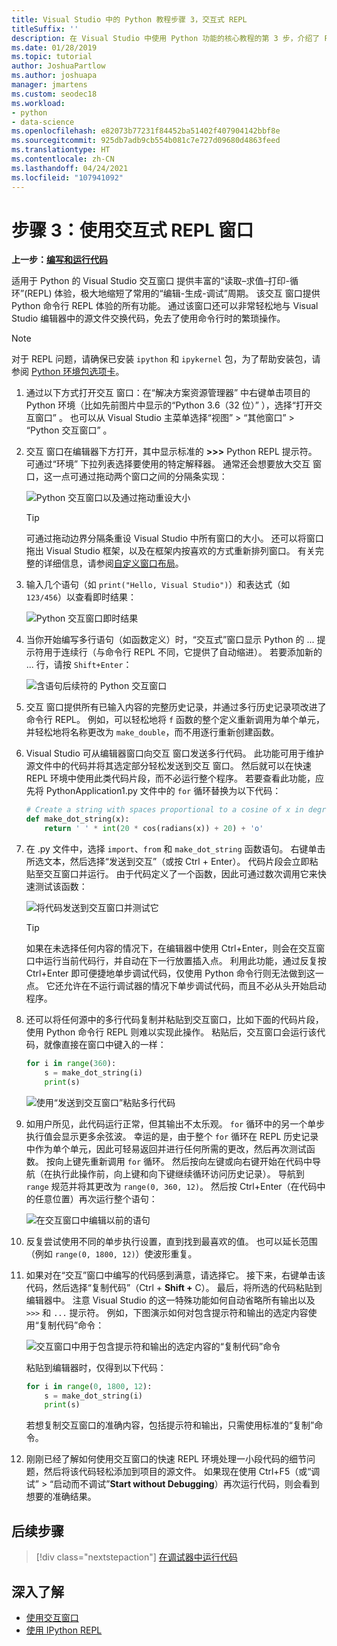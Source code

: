 ```yaml
---
title: Visual Studio 中的 Python 教程步骤 3，交互式 REPL
titleSuffix: ''
description: 在 Visual Studio 中使用 Python 功能的核心教程的第 3 步，介绍了 Python 交互式 REPL 窗口。
ms.date: 01/28/2019
ms.topic: tutorial
author: JoshuaPartlow
ms.author: joshuapa
manager: jmartens
ms.custom: seodec18
ms.workload:
- python
- data-science
ms.openlocfilehash: e82073b77231f84452ba51402f407904142bbf8e
ms.sourcegitcommit: 925db7adb9cb554b081c7e727d09680d4863feed
ms.translationtype: HT
ms.contentlocale: zh-CN
ms.lasthandoff: 04/24/2021
ms.locfileid: "107941092"
---
```

# <a name="step-3-use-the-interactive-repl-window"></a>步骤 3：使用交互式 REPL 窗口

**上一步：[编写和运行代码](tutorial-working-with-python-in-visual-studio-step-02-writing-code.md)**

适用于 Python 的 Visual Studio 交互窗口  提供丰富的“读取–求值–打印-循环”(REPL) 体验，极大地缩短了常用的“编辑-生成-调试”周期。 该交互  窗口提供 Python 命令行 REPL 体验的所有功能。 通过该窗口还可以非常轻松地与 Visual Studio 编辑器中的源文件交换代码，免去了使用命令行时的繁琐操作。

> [!NOTE]
> 对于 REPL 问题，请确保已安装 `ipython` 和 `ipykernel` 包，为了帮助安装包，请参阅 [Python 环境包选项卡](./python-environments-window-tab-reference.md#packages-tab)。

1. 通过以下方式打开交互  窗口：在“解决方案资源管理器”  中右键单击项目的 Python 环境（比如先前图片中显示的“Python 3.6（32 位）”  ），选择“打开交互窗口”  。 也可以从 Visual Studio 主菜单选择“视图”   > “其他窗口”   > “Python 交互窗口”  。

1. 交互  窗口在编辑器下方打开，其中显示标准的 **>>>** Python REPL 提示符。 可通过“环境”  下拉列表选择要使用的特定解释器。 通常还会想要放大交互  窗口，这一点可通过拖动两个窗口之间的分隔条实现：

    ![Python 交互窗口以及通过拖动重设大小](media/vs-getting-started-python-11-interactive1b.png)

    > [!Tip]
    > 可通过拖动边界分隔条重设 Visual Studio 中所有窗口的大小。 还可以将窗口拖出 Visual Studio 框架，以及在框架内按喜欢的方式重新排列窗口。 有关完整的详细信息，请参阅[自定义窗口布局](../ide/customizing-window-layouts-in-visual-studio.md)。

1. 输入几个语句（如 `print("Hello, Visual Studio")`）和表达式（如 `123/456`）以查看即时结果：

    ![Python 交互窗口即时结果](media/vs-getting-started-python-12-interactive2.png)

1. 当你开始编写多行语句（如函数定义）时，“交互式”窗口显示 Python 的 ... 提示符用于连续行（与命令行 REPL 不同，它提供了自动缩进）。 若要添加新的 ... 行，请按 `Shift+Enter`：

    ![含语句后续符的 Python 交互窗口](media/vs-getting-started-python-13-interactive3.png)

1. 交互  窗口提供所有已输入内容的完整历史记录，并通过多行历史记录项改进了命令行 REPL。 例如，可以轻松地将 `f` 函数的整个定义重新调用为单个单元，并轻松地将名称更改为 `make_double`，而不用逐行重新创建函数。

1. Visual Studio 可从编辑器窗口向交互  窗口发送多行代码。 此功能可用于维护源文件中的代码并将其选定部分轻松发送到交互  窗口。 然后就可以在快速 REPL 环境中使用此类代码片段，而不必运行整个程序。 若要查看此功能，应先将 PythonApplication1.py 文件中的 `for` 循环替换为以下代码：

    ```python
    # Create a string with spaces proportional to a cosine of x in degrees
    def make_dot_string(x):
        return ' ' * int(20 * cos(radians(x)) + 20) + 'o'
    ```

1. 在 .py 文件中，选择 `import`、`from` 和 `make_dot_string` 函数语句。 右键单击所选文本，然后选择“发送到交互”（或按 Ctrl + Enter）。 代码片段会立即粘贴至交互窗口并运行。 由于代码定义了一个函数，因此可通过数次调用它来快速测试该函数：

    ![将代码发送到交互窗口并测试它](media/vs-getting-started-python-14-interactive4.png)

    > [!Tip]
    > 如果在未选择任何内容的情况下，在编辑器中使用 Ctrl+Enter，则会在交互窗口中运行当前代码行，并自动在下一行放置插入点。 利用此功能，通过反复按 Ctrl+Enter 即可便捷地单步调试代码，仅使用 Python 命令行则无法做到这一点。 它还允许在不运行调试器的情况下单步调试代码，而且不必从头开始启动程序。

1. 还可以将任何源中的多行代码复制并粘贴到交互窗口，比如下面的代码片段，使用 Python 命令行 REPL 则难以实现此操作。 粘贴后，交互窗口会运行该代码，就像直接在窗口中键入的一样：

    ```python
    for i in range(360):
        s = make_dot_string(i)
        print(s)
    ```

    ![使用“发送到交互窗口”粘贴多行代码](media/vs-getting-started-python-15-interactive5.png)

1. 如用户所见，此代码运行正常，但其输出不太乐观。 `for` 循环中的另一个单步执行值会显示更多余弦波。 幸运的是，由于整个 `for` 循环在 REPL 历史记录中作为单个单元，因此可轻易返回并进行任何所需的更改，然后再次测试函数。 按向上键先重新调用 `for` 循环。 然后按向左键或向右键开始在代码中导航（在执行此操作前，向上键和向下键继续循环访问历史记录）。 导航到 `range` 规范并将其更改为 `range(0, 360, 12)`。 然后按 Ctrl+Enter（在代码中的任意位置）再次运行整个语句：

    ![在交互窗口中编辑以前的语句](media/vs-getting-started-python-16-interactive6.png)

1. 反复尝试使用不同的单步执行设置，直到找到最喜欢的值。 也可以延长范围（例如 `range(0, 1800, 12)`）使波形重复。

1. 如果对在“交互”窗口中编写的代码感到满意，请选择它。 接下来，右键单击该代码，然后选择“复制代码”（Ctrl + **Shift +**  C）。 最后，将所选的代码粘贴到编辑器中。 注意 Visual Studio 的这一特殊功能如何自动省略所有输出以及 `>>>` 和 `...` 提示符。 例如，下图演示如何对包含提示符和输出的选定内容使用“复制代码”命令：

    ![交互窗口中用于包含提示符和输出的选定内容的“复制代码”命令](media/vs-getting-started-python-17-interactive7.png)

    粘贴到编辑器时，仅得到以下代码：

    ```python
    for i in range(0, 1800, 12):
        s = make_dot_string(i)
        print(s)
    ```

    若想复制交互窗口的准确内容，包括提示符和输出，只需使用标准的“复制”命令。

1. 刚刚已经了解如何使用交互窗口的快速 REPL 环境处理一小段代码的细节问题，然后将该代码轻松添加到项目的源文件。 如果现在使用 Ctrl+F5（或“调试” > “启动而不调试”**Start without Debugging**）再次运行代码，则会看到想要的准确结果。

## <a name="next-step"></a>后续步骤

> [!div class="nextstepaction"]
> [在调试器中运行代码](tutorial-working-with-python-in-visual-studio-step-04-debugging.md)

## <a name="go-deeper"></a>深入了解

- [使用交互窗口](python-interactive-repl-in-visual-studio.md)
- [使用 IPython REPL](interactive-repl-ipython.md)
